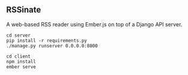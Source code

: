RSSinate
--------

A web-based RSS reader using Ember.js on top of a Django API server.


    cd server
    pip install -r requirements.py
    ./manage.py runserver 0.0.0.0:8000

    cd client
    npm install
    ember serve
